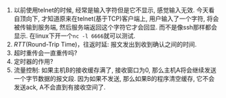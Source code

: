 


1. 以前使用telnet的时候, 经常是输入字符但是它不显示, 感觉输入无效. 今天看自顶向下, 才知道原来在telnet(基于TCP)客户端上, 用户输入了一个字符, 将会被传输到服务端, 然后服务端返回这个字符它才会回显. 而不是像ssh那样都会显示. 在linux下开一个`nc -l 6666`就可以测试. 
2. *RTT*(Round-Trip Time)，往返时延: 报文发出到收到确认之间的时间.
3. 超时重传会一直重传吗? 
4. 定时器的作用? 
5. 流量控制: 如果主机B的接收缓存满了, 接收窗口为0, 那么主机A将会继续发送一个字节数据的报文段. 因为如果不发送, 那么如果B的程序清空缓存, 它不会发送ack, A不会直到有接收空间了. 

